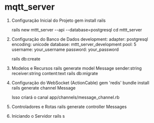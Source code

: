 # mqtt_server

1. Configuração Inicial do Projeto
    gem install rails

    rails new mttt_server --api --database=postgresql
    cd mttt_server

2. Configuração do Banco de Dados
    development:
    adapter: postgresql
    encoding: unicode
    database: mttt_server_development
    pool: 5
    username: your_username
    password: your_password

    rails db:create

3. Modelos e Recursos
    rails generate model Message sender:string receiver:string content:text
    rails db:migrate

4. Configuração do WebSocket (ActionCable)
    gem 'redis'
    bundle install
    rails generate channel Message

    Isso criará o canal app/channels/message_channel.rb

5. Controladores e Rotas
    rails generate controller Messages

6. Iniciando o Servidor
    rails s

